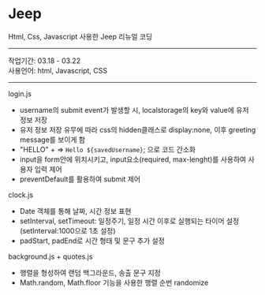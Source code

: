 # Jeep

Html, Css, Javascript 사용한 Jeep 리뉴얼 코딩

--------------------------------------------------------

작업기간: 03.18 - 03.22 <br>
사용언어: html, Javascript, CSS

--------------------------------------------------------

login.js
 - username의 submit event가 발생할 시, localstorage의 key와 value에 유저 정보 저장
 - 유저 정보 저장 유무에 따라 css의 hidden클래스로 display:none, 이후 greeting message를 보이게 함
 - "HELLO" + => `Hello ${savedUsername}`; 으로 코드 간소화
 - input을 form안에 위치시키고, input요소(required, max-lenght)를 사용하여 사용자 입력 제어
 - preventDefault를 활용하여 submit  제어 

clock.js
 - Date 객체를 통해 날짜, 시간 정보 표현
 - setInterval, setTimeout: 일정주기, 일정 시간 이후로 실행되는 타이머 설정 (setInterval:1000으로 1초 설정)
 - padStart, padEnd로 시간 형태 및 문구 추가 설정 

background.js + quotes.js
 - 행렬을 형성하여 랜덤 백그라운드, 송출 문구 지정
 - Math.random, Math.floor 기능을 사용한 행렬 순번 randomize
<br>
